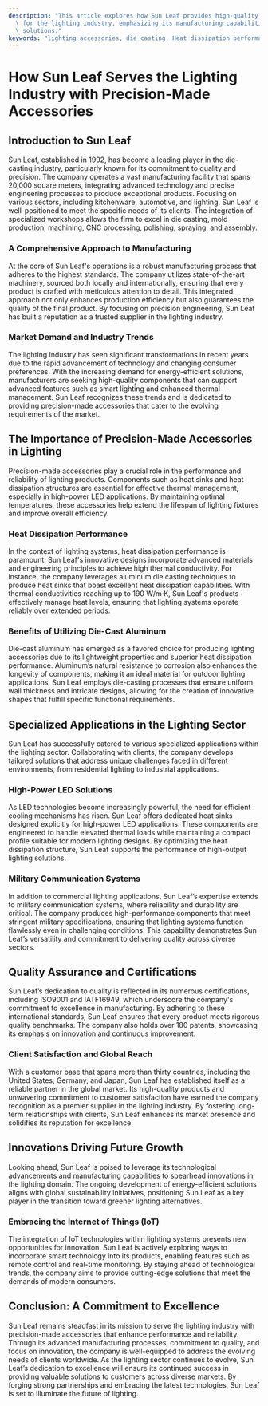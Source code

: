 ```yaml
---
description: "This article explores how Sun Leaf provides high-quality, precision-made accessories\
  \ for the lighting industry, emphasizing its manufacturing capabilities and innovative\
  \ solutions."
keywords: "lighting accessories, die casting, Heat dissipation performance, Heat sink"
---
```

# How Sun Leaf Serves the Lighting Industry with Precision-Made Accessories

## Introduction to Sun Leaf

Sun Leaf, established in 1992, has become a leading player in the die-casting industry, particularly known for its commitment to quality and precision. The company operates a vast manufacturing facility that spans 20,000 square meters, integrating advanced technology and precise engineering processes to produce exceptional products. Focusing on various sectors, including kitchenware, automotive, and lighting, Sun Leaf is well-positioned to meet the specific needs of its clients. The integration of specialized workshops allows the firm to excel in die casting, mold production, machining, CNC processing, polishing, spraying, and assembly.

### A Comprehensive Approach to Manufacturing

At the core of Sun Leaf's operations is a robust manufacturing process that adheres to the highest standards. The company utilizes state-of-the-art machinery, sourced both locally and internationally, ensuring that every product is crafted with meticulous attention to detail. This integrated approach not only enhances production efficiency but also guarantees the quality of the final product. By focusing on precision engineering, Sun Leaf has built a reputation as a trusted supplier in the lighting industry.

### Market Demand and Industry Trends

The lighting industry has seen significant transformations in recent years due to the rapid advancement of technology and changing consumer preferences. With the increasing demand for energy-efficient solutions, manufacturers are seeking high-quality components that can support advanced features such as smart lighting and enhanced thermal management. Sun Leaf recognizes these trends and is dedicated to providing precision-made accessories that cater to the evolving requirements of the market.

## The Importance of Precision-Made Accessories in Lighting

Precision-made accessories play a crucial role in the performance and reliability of lighting products. Components such as heat sinks and heat dissipation structures are essential for effective thermal management, especially in high-power LED applications. By maintaining optimal temperatures, these accessories help extend the lifespan of lighting fixtures and improve overall efficiency.

### Heat Dissipation Performance

In the context of lighting systems, heat dissipation performance is paramount. Sun Leaf's innovative designs incorporate advanced materials and engineering principles to achieve high thermal conductivity. For instance, the company leverages aluminum die casting techniques to produce heat sinks that boast excellent heat dissipation capabilities. With thermal conductivities reaching up to 190 W/m·K, Sun Leaf's products effectively manage heat levels, ensuring that lighting systems operate reliably over extended periods.

### Benefits of Utilizing Die-Cast Aluminum

Die-cast aluminum has emerged as a favored choice for producing lighting accessories due to its lightweight properties and superior heat dissipation performance. Aluminum’s natural resistance to corrosion also enhances the longevity of components, making it an ideal material for outdoor lighting applications. Sun Leaf employs die-casting processes that ensure uniform wall thickness and intricate designs, allowing for the creation of innovative shapes that fulfill specific functional requirements.

## Specialized Applications in the Lighting Sector

Sun Leaf has successfully catered to various specialized applications within the lighting sector. Collaborating with clients, the company develops tailored solutions that address unique challenges faced in different environments, from residential lighting to industrial applications.

### High-Power LED Solutions

As LED technologies become increasingly powerful, the need for efficient cooling mechanisms has risen. Sun Leaf offers dedicated heat sinks designed explicitly for high-power LED applications. These components are engineered to handle elevated thermal loads while maintaining a compact profile suitable for modern lighting designs. By optimizing the heat dissipation structure, Sun Leaf supports the performance of high-output lighting solutions.

### Military Communication Systems

In addition to commercial lighting applications, Sun Leaf’s expertise extends to military communication systems, where reliability and durability are critical. The company produces high-performance components that meet stringent military specifications, ensuring that lighting systems function flawlessly even in challenging conditions. This capability demonstrates Sun Leaf’s versatility and commitment to delivering quality across diverse sectors.

## Quality Assurance and Certifications

Sun Leaf’s dedication to quality is reflected in its numerous certifications, including ISO9001 and IATF16949, which underscore the company's commitment to excellence in manufacturing. By adhering to these international standards, Sun Leaf ensures that every product meets rigorous quality benchmarks. The company also holds over 180 patents, showcasing its emphasis on innovation and continuous improvement.

### Client Satisfaction and Global Reach

With a customer base that spans more than thirty countries, including the United States, Germany, and Japan, Sun Leaf has established itself as a reliable partner in the global market. Its high-quality products and unwavering commitment to customer satisfaction have earned the company recognition as a premier supplier in the lighting industry. By fostering long-term relationships with clients, Sun Leaf enhances its market presence and solidifies its reputation for excellence.

## Innovations Driving Future Growth

Looking ahead, Sun Leaf is poised to leverage its technological advancements and manufacturing capabilities to spearhead innovations in the lighting domain. The ongoing development of energy-efficient solutions aligns with global sustainability initiatives, positioning Sun Leaf as a key player in the transition toward greener lighting alternatives.

### Embracing the Internet of Things (IoT)

The integration of IoT technologies within lighting systems presents new opportunities for innovation. Sun Leaf is actively exploring ways to incorporate smart technology into its products, enabling features such as remote control and real-time monitoring. By staying ahead of technological trends, the company aims to provide cutting-edge solutions that meet the demands of modern consumers.

## Conclusion: A Commitment to Excellence

Sun Leaf remains steadfast in its mission to serve the lighting industry with precision-made accessories that enhance performance and reliability. Through its advanced manufacturing processes, commitment to quality, and focus on innovation, the company is well-equipped to address the evolving needs of clients worldwide. As the lighting sector continues to evolve, Sun Leaf’s dedication to excellence will ensure its continued success in providing valuable solutions to customers across diverse markets. By forging strong partnerships and embracing the latest technologies, Sun Leaf is set to illuminate the future of lighting.
